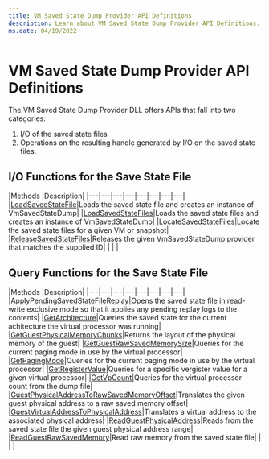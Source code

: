 ```yaml
---
title: VM Saved State Dump Provider API Definitions
description: Learn about VM Saved State Dump Provider API Definitions.
ms.date: 04/19/2022
---
```


# VM Saved State Dump Provider API Definitions

The VM Saved State Dump Provider DLL offers APIs that fall into two categories: 
1. I/O of the saved state files
2. Operations on the resulting handle generated by I/O on the saved state files.

## I/O Functions for the Save State File

|Methods   |Description|
|---|---|---|---|---|---|---|---|
|[LoadSavedStateFile](./LoadSavedStateFile.md)|Loads the saved state file and creates an instance of VmSavedStateDump|
|[LoadSavedStateFiles](./LoadSavedStateFiles.md)|Loads the saved state files and creates an instance of VmSavedStateDump|
|[LocateSavedStateFiles](./LocateSavedStateFiles.md)|Locate the saved state files for a given VM or snapshot|
|[ReleaseSavedStateFiles](./ReleaseSavedStateFiles.md)|Releases the given VmSavedStateDump provider that matches the supplied ID|
|   |   |

## Query Functions for the Save State File

|Methods   |Description|
|---|---|---|---|---|---|---|---|
|[ApplyPendingSavedStateFileReplay](./ApplyPendingSavedStateFileReplay.md)|Opens the saved state file in read-write exclusive mode so that it applies any pending replay logs to the contents|
|[GetArchitecture](./GetArchitecture.md)|Queries the saved state for the current achitecture the virtual processor was running|
|[GetGuestPhysicalMemoryChunks](./GetGuestPhysicalMemoryChunks.md)|Returns the layout of the physical memory of the guest|
|[GetGuestRawSavedMemorySize](./WHvEmulatoGetGuestRawSavedMemorySizerCreateEmulator.md)|Queries for the current paging mode in use by the virtual processor|
|[GetPagingMode](./GetPagingMode.md)|Queries for the current paging mode in use by the virtual processor|
|[GetRegisterValue](./GetRegisterValue.md)|Queries for a specific vergister value for a given virtual processor|
|[GetVpCount](./GetVpCount.md)|Queries for the virtual processor count from the dump file|
|[GuestPhysicalAddressToRawSavedMemoryOffset](./GuestPhysicalAddressToRawSavedMemoryOffset.md)|Translates the given guest physical address to a raw saved memory offset|
|[GuestVirtualAddressToPhysicalAddress](./GuestVirtualAddressToPhysicalAddress.md)|Translates a virtual address to the associated physical address|
|[ReadGuestPhysicalAddress](./ReadGuestPhysicalAddress.md)|Reads from the saved state file the given guest physical address range|
|[ReadGuestRawSavedMemory](./ReadGuestRawSavedMemory.md)|Read raw memory from the saved state file|
|   |   |